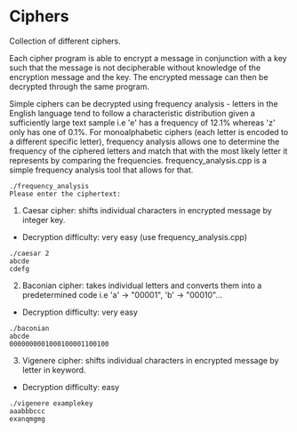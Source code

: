 # Ciphers
Collection of different ciphers. 

Each cipher program is able to encrypt a message in conjunction with a key such that the message is not decipherable
without knowledge of the encryption message and the key. The encrypted message can then be decrypted through the same program.

Simple ciphers can be decrypted using frequency analysis - letters in the English language tend to follow a characteristic distribution given a sufficiently large text sample i.e 'e' has a frequency of 12.1% whereas 'z' only has one of 0.1%. For monoalphabetic ciphers (each letter is encoded to a different specific letter), frequency analysis allows one to determine the frequency of the ciphered letters and match that with the most likely letter it represents by comparing the frequencies. frequency_analysis.cpp is a simple frequency analysis tool that allows for that.
```
./frequency_analysis
Please enter the ciphertext:
```

1. Caesar cipher: shifts individual characters in encrypted message by integer key.
  
  - Decryption difficulty: very easy (use frequency_analysis.cpp)
  ```
  ./caesar 2 
  abcde
  cdefg
  ```
2. Baconian cipher: takes individual letters and converts them into a predetermined code i.e 'a' -> "00001", 'b' -> "00010"...
  
  - Decryption difficulty: very easy
  ```
  ./baconian
  abcde
  0000000001000100001100100
  ```
 
3. Vigenere cipher: shifts individual characters in encrypted message by letter in keyword. 
  
  - Decryption difficulty: easy
  ```
  ./vigenere examplekey
  aaabbbccc
  exanqmgmg  
  ```
  
 
